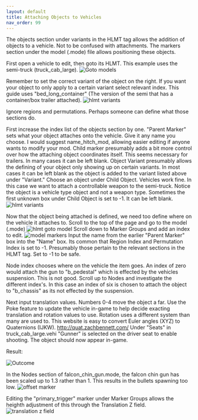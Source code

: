 ```yaml
---
layout: default
title: Attaching Objects to Vehicles
nav_order: 99
---
```

The objects section under variants in the HLMT tag allows the addition of objects to a vehicle. Not to be confused with attachments. The markers section under the model (.mode) file allows positioning these objects.

First open a vehicle to edit, then goto its HLMT. This example uses the semi-truck (truck_cab_large).
![Goto models](https://user-images.githubusercontent.com/7255464/71775002-58a26a80-2f36-11ea-894e-031c024868a0.png)

Remember to set the correct variant of the object on the right. If you want your object to only apply to a certain variant select relevant index. This guide uses "bed_long_container" (The version of the semi that has a container/box trailer attached).
![hlmt variants](https://user-images.githubusercontent.com/7255464/71775058-60aeda00-2f37-11ea-8b32-cf4a4d7f5836.png)

Ignore regions and permutations. Perhaps someone can define what those sections do.

First increase the index list of the objects section by one.
"Parent Marker" sets what your object attaches onto the vehicle. Give it any name you choose. I would suggest name_hitch_mod, allowing easier editing if anyone wants to modify your mod.
Child marker presumably adds a bit more control over how the attaching object coordinates itself. This seems necessary for trailers. In many cases it can be left blank.
Object Variant presumably allows the defining of your object only showing up on certain variants. In most cases it can be left blank as the object is added to the variant listed above under "Variant."
Choose an object under Child Object. Vehicles work fine. In this case we want to attach a controllable weapon to the semi-truck. Notice the object is a vehicle type object and not a weapon type.
Sometimes the first unknown box under Child Object is set to -1. It can be left blank.
![hlmt variants](https://user-images.githubusercontent.com/7255464/71775081-d31fba00-2f37-11ea-8ab1-9faaad50c9ae.png)

Now that the object being attached is defined, we need too define where on the vehicle it attaches to. Scroll to the top of the page and go to the model (.mode)
![hlmt goto model](https://user-images.githubusercontent.com/7255464/71775158-20505b80-2f39-11ea-812b-91ed2694fb00.png)
Scroll down to Marker Groups and add an index to edit.
![model markers](https://user-images.githubusercontent.com/7255464/71775261-ebdd9f00-2f3a-11ea-935e-f3c4b7991536.png)
Input the name from the earlier "Parent Marker" box into the "Name" box.
Its common that Region Index and Permutation Index is set to -1. Presumably those pertain to the relevant sections in the HLMT tag. Set to -1 to be safe.

Node index chooses where on the vehicle the item goes. An index of zero would attach the gun to "b_pedestal" which is effected by the vehicles suspension. This is not good. Scroll up to Nodes and investigate the different index's. In this case an index of six is chosen to attach the object to "b_chassis" as its not effected by the suspension.

Next input translation values. Numbers 0-4 move the object a far. Use the Poke feature to update the vehicle in-game to help decide exacting translation and rotation values to use. Rotation uses a different system than many are used to. This website is easy to convert Euler angles (XYZ) to Quaternions (IJKW). http://quat.zachbennett.com/
Under "Seats" in truck_cab_large.vehi "Gunner" is selected on the driver seat to enable shooting. The object should now appear in-game.

Result:

![Outcome](https://user-images.githubusercontent.com/7255464/71775281-8fc74a80-2f3b-11ea-85f5-1d7d4390cc78.png)

In the Nodes section of falcon_chin_gun.mode, the falcon chin gun has been scaled up to 1.3 rather than 1.
This results in the bullets spawning too low.
![offset marker](https://user-images.githubusercontent.com/7255464/71775347-8db1bb80-2f3c-11ea-9c44-fac71ef5db2c.png)

Editing the "primary_trigger" marker under Marker Groups allows the heighth adjustment of this through the Translation Z field.
![translation z field](https://user-images.githubusercontent.com/7255464/71775362-044eb900-2f3d-11ea-924c-9a73c9238c9f.png)
